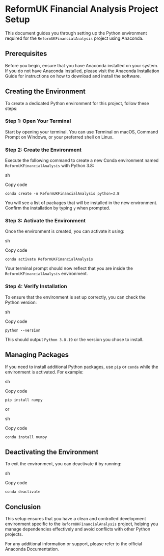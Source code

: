 ReformUK Financial Analysis Project Setup
=========================================

This document guides you through setting up the Python environment required for the `ReformUKFinancialAnalysis` project using Anaconda.

Prerequisites
-------------

Before you begin, ensure that you have Anaconda installed on your system. If you do not have Anaconda installed, please visit the Anaconda Installation Guide for instructions on how to download and install the software.

Creating the Environment
------------------------

To create a dedicated Python environment for this project, follow these steps:

### Step 1: Open Your Terminal

Start by opening your terminal. You can use Terminal on macOS, Command Prompt on Windows, or your preferred shell on Linux.

### Step 2: Create the Environment

Execute the following command to create a new Conda environment named `ReformUKFinancialAnalysis` with Python 3.8:

sh

Copy code

`conda create -n ReformUKFinancialAnalysis python=3.8`

You will see a list of packages that will be installed in the new environment. Confirm the installation by typing `y` when prompted.

### Step 3: Activate the Environment

Once the environment is created, you can activate it using:

sh

Copy code

`conda activate ReformUKFinancialAnalysis`

Your terminal prompt should now reflect that you are inside the `ReformUKFinancialAnalysis` environment.

### Step 4: Verify Installation

To ensure that the environment is set up correctly, you can check the Python version:

sh

Copy code

`python --version`

This should output `Python 3.8.19` or the version you chose to install.

Managing Packages
-----------------

If you need to install additional Python packages, use `pip` or `conda` while the environment is activated. For example:

sh

Copy code

`pip install numpy`

or

sh

Copy code

`conda install numpy`

Deactivating the Environment
----------------------------

To exit the environment, you can deactivate it by running:

sh

Copy code

`conda deactivate`

Conclusion
----------

This setup ensures that you have a clean and controlled development environment specific to the `ReformUKFinancialAnalysis` project, helping you manage dependencies effectively and avoid conflicts with other Python projects.

For any additional information or support, please refer to the official Anaconda Documentation.